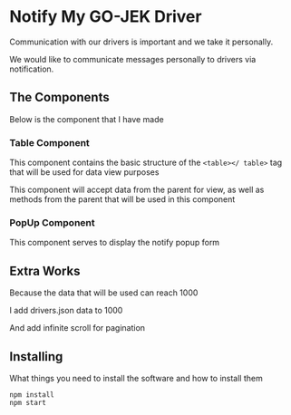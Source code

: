 # Notify My GO-JEK Driver
Communication with our drivers is important and we take it personally. 

We would like to communicate messages personally to drivers via notification.

## The Components
Below is the component that I have made

### Table Component
This component contains the basic structure of the ```<table></ table>``` tag that will be used for data view purposes

This component will accept data from the parent for view, as well as methods from the parent that will be used in this component

### PopUp Component
This component serves to display the notify popup form

## Extra Works
Because the data that will be used can reach 1000

I add drivers.json data to 1000

And add infinite scroll for pagination

## Installing
What things you need to install the software and how to install them

```
npm install
npm start
```

